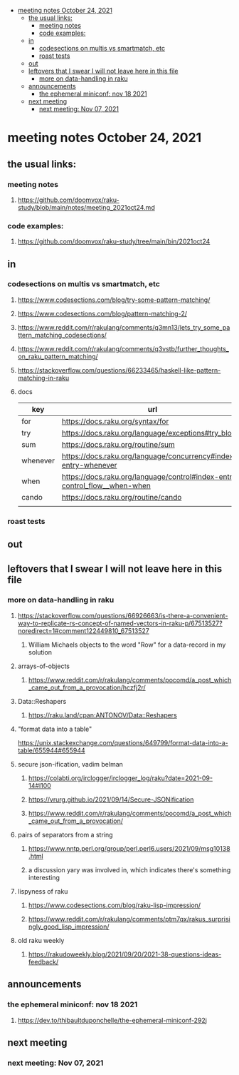 - [meeting notes October 24, 2021](#orga80264f)
  - [the usual links:](#org4c33224)
    - [meeting notes](#orgfaba1d3)
    - [code examples:](#org5ac1c8f)
  - [in](#orga4b46bf)
    - [codesections on multis vs smartmatch, etc](#org526caec)
    - [roast tests](#org23ee956)
  - [out](#org49e4771)
  - [leftovers that I swear I will not leave here in this file](#orgd5db007)
    - [more on data-handling in raku](#orga2fd0dc)
  - [announcements](#orgb2c5001)
    - [the ephemeral miniconf: nov 18 2021](#orge1e6b75)
  - [next meeting](#org4e0cd67)
    - [next meeting: Nov 07, 2021](#orgf420348)


<a id="orga80264f"></a>

# meeting notes October 24, 2021


<a id="org4c33224"></a>

## the usual links:


<a id="orgfaba1d3"></a>

### meeting notes

1.  <https://github.com/doomvox/raku-study/blob/main/notes/meeting_2021oct24.md>


<a id="org5ac1c8f"></a>

### code examples:

1.  <https://github.com/doomvox/raku-study/tree/main/bin/2021oct24>


<a id="orga4b46bf"></a>

## in


<a id="org526caec"></a>

### codesections on multis vs smartmatch, etc

1.  <https://www.codesections.com/blog/try-some-pattern-matching/>

2.  <https://www.codesections.com/blog/pattern-matching-2/>

3.  <https://www.reddit.com/r/rakulang/comments/q3mn13/lets_try_some_pattern_matching_codesections/>

4.  <https://www.reddit.com/r/rakulang/comments/q3vstb/further_thoughts_on_raku_pattern_matching/>

5.  <https://stackoverflow.com/questions/66233465/haskell-like-pattern-matching-in-raku>

6.  docs

    | key      | url                                                                          |  |
    |-------- |---------------------------------------------------------------------------- |--- |
    | for      | <https://docs.raku.org/syntax/for>                                           |  |
    | try      | <https://docs.raku.org/language/exceptions#try_blocks>                       |  |
    | sum      | <https://docs.raku.org/routine/sum>                                          |  |
    | whenever | <https://docs.raku.org/language/concurrency#index-entry-whenever>            |  |
    | when     | <https://docs.raku.org/language/control#index-entry-control_flow__when-when> |  |
    | cando    | <https://docs.raku.org/routine/cando>                                        |  |
    |          |                                                                              |  |


<a id="org23ee956"></a>

### roast tests


<a id="org49e4771"></a>

## out


<a id="orgd5db007"></a>

## leftovers that I swear I will not leave here in this file


<a id="orga2fd0dc"></a>

### more on data-handling in raku

1.  <https://stackoverflow.com/questions/66926663/is-there-a-convenient-way-to-replicate-rs-concept-of-named-vectors-in-raku-p/67513527?noredirect=1#comment122449810_67513527>

    1.  William Michaels objects to the word "Row" for a data-record in my solution

2.  arrays-of-objects

    1.  <https://www.reddit.com/r/rakulang/comments/pocomd/a_post_which_came_out_from_a_provocation/hczfj2r/>

3.  Data::Reshapers

    1.  <https://raku.land/cpan:ANTONOV/Data::Reshapers>

4.  "format data into a table"

    <https://unix.stackexchange.com/questions/649799/format-data-into-a-table/655944#655944>

5.  secure json-ification, vadim belman

    1.  <https://colabti.org/irclogger/irclogger_log/raku?date=2021-09-14#l100>
    
    2.  <https://vrurg.github.io/2021/09/14/Secure-JSONification>
    
    3.  <https://www.reddit.com/r/rakulang/comments/pocomd/a_post_which_came_out_from_a_provocation/>

6.  pairs of separators from a string

    1.  <https://www.nntp.perl.org/group/perl.perl6.users/2021/09/msg10138.html>
    
    2.  a discussion yary was involved in, which indicates there's something interesting

7.  lispyness of raku

    1.  <https://www.codesections.com/blog/raku-lisp-impression/>
    
    2.  <https://www.reddit.com/r/rakulang/comments/ptm7qx/rakus_surprisingly_good_lisp_impression/>

8.  old raku weekly

    1.  <https://rakudoweekly.blog/2021/09/20/2021-38-questions-ideas-feedback/>


<a id="orgb2c5001"></a>

## announcements


<a id="orge1e6b75"></a>

### the ephemeral miniconf: nov 18 2021

1.  <https://dev.to/thibaultduponchelle/the-ephemeral-miniconf-292j>


<a id="org4e0cd67"></a>

## next meeting


<a id="orgf420348"></a>

### next meeting: Nov 07, 2021
